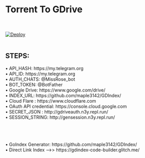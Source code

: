 # Torrent To GDrive
</br>
</br>
<a href="https://heroku.com/deploy?template=https://github.com/Luciferleech/TGDRIVE/tree/master" rel="nofollow"><img src="https://camo.githubusercontent.com/83b0e95b38892b49184e07ad572c94c8038323fb/68747470733a2f2f7777772e6865726f6b7563646e2e636f6d2f6465706c6f792f627574746f6e2e737667" alt="Deploy" data-canonical-src="https://www.herokucdn.com/deploy/button.svg" style="max-width:100%;"></a>
</br>
</br>
<H2>STEPS:</H2>
• API_HASH: https://my.telegram.org
</br>
• API_ID: https://my.telegram.org
</br>
• AUTH_CHATS: @MissRose_bot
</br>
• BOT_TOKEN: @BotFather
</br>
• Google Drive: https://www.google.com/drive/
</br>
• INDEX_URL: https://github.com/maple3142/GDIndex/
</br>
• Cloud Flare : https://www.cloudflare.com
</br>
• OAuth API credential: https://console.cloud.google.com
</br>
• SECRET_JSON : http://gdriveauth.n3y.repl.run/
</br>
• SESSION_STRING: http://gensession.n3y.repl.run/
</br>
</br>
</br>
</br>
</br>   
• GoIndex Generator: https://github.com/maple3142/GDIndex/
</br>
• Direct Link Index -->> https://gdindex-code-builder.glitch.me/
